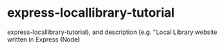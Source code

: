 # express-locallibrary-tutorial
express-locallibrary-tutorial), and description (e.g. "Local Library website written in Express (Node)
